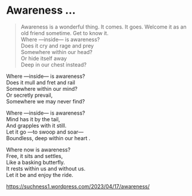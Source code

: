 # Awareness …  
> Awareness is a wonderful thing. It comes. It goes. Welcome it as an old friend sometime. Get to know it.  
Where —inside— is awareness?  
Does it cry and rage and prey  
Somewhere within our head?  
Or hide itself away  
Deep in our chest instead?  
  
Where —inside— is awareness?  
Does it mull and fret and rail  
Somewhere within our mind?  
Or secretly prevail,  
Somewhere we may never find?  
  
Where —inside— is awareness?  
Mind has it by the tail,  
And grapples with it still.  
Let it go —to swoop and soar—  
Boundless, deep within our heart .  
  
Where now is awareness?   
Free, it sits and settles,  
Like a basking butterfly.  
It rests within us and without us.  
Let it be and enjoy the ride.  
  
https://suchness1.wordpress.com/2023/04/17/awareness/